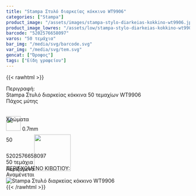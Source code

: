 ```yaml
---
title: "Stampa Στυλό διαρκείας κόκκινο WT9906"
categories: ["Stampa"]
product_image: "/assets/images/stampa-stylo-diarkeias-kokkino-wt9906.jpg"
product_image_lowres: "/assets/low/stampa-stylo-diarkeias-kokkino-wt9906.jpg"
barcode: "5202576658097"
varos: "50 τεμάχια"
bar_img: "/media/svg/barcode.svg"
var_img: "/media/svg/tem.svg"
gencat: ["Όροφος"]
tags: ["Είδη γραφείου"]
---
```

{{< rawhtml >}}
<style>
    .seee span {
      width: 90px;
      height: 30px;
      border-radius:20px;
      text-align: center;
       line-height: 30px;
    }
    .sdfcenter div {
      flex-grow: 1;
      box-sizing: border-box;
      height: 50px;
   
    }
    
    .sdfn:nth-child(1) {
      flex-basis: 300px;
    }
    .sdfn:nth-child(2) {
      flex-basis: 300px;
    }
    .sdfn:nth-child(3) {
      flex-basis: auto;
    }
   </style>
<div class="sload680">
    <div class="product">
        <div id="sistatika">Περιγραφή:</div>
        <div class="alltext">Stampa Στυλό διαρκείας κόκκινα 50 τεμαχίων WT9906</div>
 <div class="sdfcenter sfwb sgg2">
            <div class="sdfn seee">
              <div style="border-radius: 4px;" class="sred sdfaic sjc sp010">Πάχος μύτης</div>
              <div style="border-radius: 0 4px 4px 0;" class="sdfaic sf25 sfwb sp010"><img class="spr" style="left:-10px" width="40px" src="/media/stampa/miti.svg" alt=""> 0.7mm</div>
            </div>
            <div class="sdfn">
              <div style="border-radius: 4px 0 0 4px;" class="s444 stfff sdfaic sjc sbr4 sbc444 sp010">Χρώματα</div>
              <div style="border-radius: 0 4px 4px 0;" class="steee seee sdfaic sjc sf25 sfwb sgg4 sp010"><span class="sred">50</span></div>
            </div>
            <div class="sdfn"><div class="sjc sball2 sbceee sdfaic sf20 sfwb sgg10 sp010">Αεριζόμενο<img width="100px" src="/media/icons/kapred.svg" alt=""> </div></div>
         </div>
        <div class="keno"></div>
        <div id="barcode">
            <div id="barimage1"></div><span id="bartext">5202576658097</span>
        </div>
        <div id="varos">
            <div id="temimg"></div><span id="varostext">50 τεμάχια</span>
        </div>
        <div id="kivotio">ΠΕΡΙΕΧΟΜΕΝΟ ΚΙΒΩΤΙΟΥ:<br>Αναμένεται</div>
        <div class="pimg"><img alt="Stampa Στυλό διαρκείας κόκκινο WT9906" title="Stampa Στυλό διαρκείας κόκκινο WT9906"
                src="/assets/images/stampa-stylo-diarkeias-kokkino-wt9906.jpg"></div>
    </div>
</div>
{{< /rawhtml >}}
